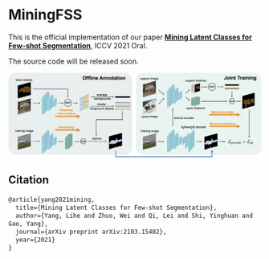# MiningFSS

This is the official implementation of our paper [**Mining Latent Classes for Few-shot Segmentation**](https://arxiv.org/abs/2103.15402), ICCV 2021 Oral.

The source code will be released soon.

<div align="center">
  <img src="pipeline.png"/>
</div>


## Citation

```
@article{yang2021mining,
  title={Mining Latent Classes for Few-shot Segmentation},
  author={Yang, Lihe and Zhuo, Wei and Qi, Lei and Shi, Yinghuan and Gao, Yang},
  journal={arXiv preprint arXiv:2103.15402},
  year={2021}
}
```
